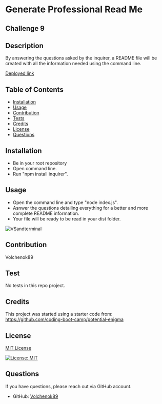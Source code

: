 # Generate Professional Read Me
## Challenge 9
 

  ## Description
  
  By answering the questions asked by the inquirer, a README file will be created with all the information needed using the command line.
  

  [Deployed link](https://youtu.be/5kVKTGgnEO0)

  ## Table of Contents
  * [Installation](#installation)
  * [Usage](#usage)
  * [Contribution](#contribution)
  * [Tests](#tests)
  * [Credits](#credits)
  * [License](#license)
  * [Questions](#questions)

  ## Installation
  
  * Be in your root repository
  * Open command line.
  * Run "npm install inquirer".
  

  ## Usage
  
  * Open the command line and type "node index.js".
  * Asnwer the questions detailing everything for a better and more complete README information.
  * Your file will be ready to be read in your dist folder.
  
![VSandterminal](https://user-images.githubusercontent.com/77917594/127581403-54df9264-ab04-4a77-bf7e-56faaf9f8280.png)



  ## Contribution
  Volchenok89


  ## Test
  No tests in this repo project.
 
  ## Credits
  This project was started using a starter code from: https://github.com/coding-boot-camp/potential-enigma
 
  ## License
  [MIT License](https://choosealicense.com/licenses/mit/)
  
  [![License: MIT](https://img.shields.io/badge/License-MIT-yellow.svg)](https://opensource.org/licenses/MIT) 

  ## Questions
  If you have questions, please reach out via GitHub account.
  * GitHub: [Volchenok89](https://github.com/Volchenok89)
 

